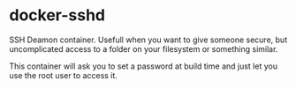 docker-sshd
===========

SSH Deamon container. Usefull when you want to give someone secure,
but uncomplicated access to a folder on your filesystem or
something similar.

This container will ask you to set a password at build time and
just let you use the root user to access it.

